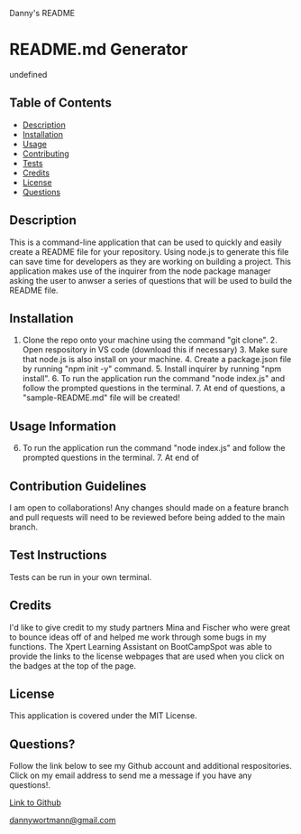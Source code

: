 Danny's README

# README.md Generator

undefined

## Table of Contents

* [Description](#description)
 * [Installation](#installation)
 * [Usage](#usage)
 * [Contributing](#contribute)
 * [Tests](#test)
 * [Credits](#credits)
 * [License](#license)
 * [Questions](#questions)

## Description
This is a command-line application that can be used to quickly and easily create a README file for your repository. Using node.js to generate this file can save time for developers as they are working on building a project. This application makes use of the inquirer from the node package manager asking the user to anwser a series of questions that will be used to build the  README file.

## Installation
1. Clone the repo onto your machine using the command "git clone". 2. Open respository in VS code (download this if necessary) 3. Make sure that node.js is also install on your machine. 4. Create a package.json file by running "npm init -y" command. 5. Install inquirer by running "npm install". 6. To run the application run the command "node index.js" and follow the prompted questions in the terminal. 7. At end of questions, a "sample-README.md" file will be created!

## Usage Information
6. To run the application run the command "node index.js" and follow the prompted questions in the terminal. 7. At end of 

## Contribution Guidelines
I am open to collaborations! Any changes should made on a feature branch and pull requests will need to be reviewed before being added to the main branch.

## Test Instructions
Tests can be run in your own terminal.

## Credits
I'd like to give credit to my study partners Mina and Fischer who were great to bounce ideas off of and helped me work through some bugs in my functions. The Xpert Learning Assistant on BootCampSpot was able to provide the links to the license webpages that are used when you click on the badges at the top of the page.

## License
This application is covered under the MIT License.

## Questions?
Follow the link below to see my Github account and additional respositories. Click on my email address to send me a message if you have any questions!.

[Link to Github](http://github.com/dlwortmann)

<a href="mailto:dannywortmann@gmail.com">dannywortmann@gmail.com</a>

